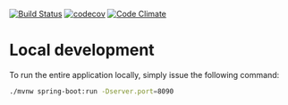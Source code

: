 [![Build 
Status](https://travis-ci.org/cruftlab/random-words.svg?branch=master)](https://travis-ci.org/cruftlab/random-words) 
[![codecov](https://codecov.io/gh/cruftlab/random-words/branch/master/graph/badge.svg)](https://codecov.io/gh/cruftlab/random-words)
[![Code Climate](https://codeclimate.com/github/cruftlab/random-words/badges/gpa.svg)](https://codeclimate.com/github/cruftlab/random-words)

# Local development
To run the entire application locally, simply issue the following command:
```bash
./mvnw spring-boot:run -Dserver.port=8090
```
